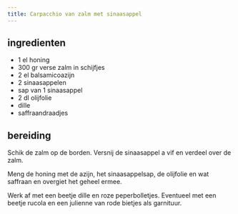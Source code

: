 ```yaml
---
title: Carpacchio van zalm met sinaasappel
---
```


## ingredienten
* 1 el honing
* 300 gr verse zalm in schijfjes
* 2 el balsamicoazijn
* 2 sinaasappelen
* sap van 1 sinaasappel
* 2 dl olijfolie
* dille
* saffraandraadjes

## bereiding
Schik de zalm op de borden. Versnij de sinaasappel a vif en verdeel over de zalm.

Meng de honing met de azijn, het sinaasappelsap, de olijfolie en wat saffraan  en overgiet het geheel ermee.

Werk af met een beetje dille en roze peperbolletjes. Eventueel met een beetje rucola en een julienne van rode bietjes als garnituur.

